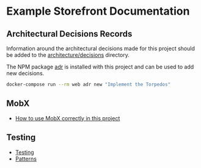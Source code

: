 # Example Storefront Documentation

## Architectural Decisions Records

Information around the architectural decisions made for this project should be
added to the [architecture/decisions](./architecture/decisions) directory.

The NPM package [adr](https://www.npmjs.com/package/adr) is installed with this
project and can be used to add new decisions.

```sh
docker-compose run --rm web adr new "Implement the Torpedos"
```

## MobX

- [How to use MobX correctly in this project](MOBX.md)

## Testing

- [Testing](testing.md)
- [Patterns](testing.md#patterns)
